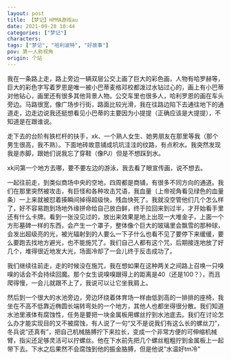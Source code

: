```yaml
---
layout: post
title: 【梦记】HPMA游戏au
date: 2021-09-28 10:44
categories: ["梦记"]
characters: 
tags: ["梦记", "哈利波特", "好故事"]
pov: 第一人称视角
origin: 个站
---
```


我在一条路上走，路上旁边一辆双层公交上画了巨大的彩色画，人物有哈罗赫等，巨大的彩色字写着罗恩是唯一被小巴蒂麦格邓校都泼过水钻过心的，画上有小巴蒂对他钻心，画里还有很多其他背景人物。公交车里也很多人，哈利罗恩的画在车头旁边。马路很宽，像广场步行街，路面比较光滑，我在往路边陷下去通往地下的通道走，边走边说我还挺想看见小巴蒂的主要因为小提提（正确应该是大提提），不知道是在跟谁说。

走下去的台阶有铁栏杆的扶手，xk、一个熟人女生、她男朋友在那里等我（那个男生很高，我不熟）。下面地砖故意铺成坑坑洼洼的纹路，有点积水。我突然发现我是赤脚，跟她们说我忘了穿鞋（像PJ）但是不想踩到水。

xk问第一个地方去哪，要不要左边的游泳，我去看了眼宣传画，说不想去。

一起往前走，到类似商场中央的空地，四周都是商铺，有很多不同方向的通道。我们在那里突然被攻击，有巨怪和各种攻击咒语，我血量（上帝视角看见绿色的血量条）一上来就被怼着揍瞬间掉得超级快，残血快死了。我就没空管他们几个怎么样了，好不容易跑到场地外缘拼命给自己放白鲜，终于拉回来到过半，才开始看手里还有什么卡牌。看到一张没见过的，放出来效果是地上出现一大堆金子，上面一个方形墓碑一样的东西，会产生一个罩子，整体像个巨大的玻璃里会飘雪的那种球，会发出超级亮的光，被光辐射到的人要么一下子什么也看不见了要停下来缓缓，要么要跑去找地方避光，也不能施咒了。我们自己人都有这个咒，后期接连地放了好几个，堆得很近地发大光，场面冷却了一会儿终于反击成功了。

我们继续往前走，走的时候没在施咒，我在想如果在这种两关之间路上召唤一只嗅嗅的话会不会持续回魔。那个女生说嗅嗅跟得上的距离是40（还是100？），而且爬得慢，一会儿就跟不上了，我说可以让它坐我肩上。

然后到一个很大的水池旁边，旁边环绕着体育场一样由低到高的一排排的座椅，我坐在不高不低靠近椭圆长端转弯处的一个地方，其他人也都坐得很分散。我们知道水池里液体有腐蚀性，任务是要把一块金属板用螺丝拧到水池底去。我们在讨论怎么办才能实现目的又不被腐蚀，有人说了一句“又不是说我们有这么长的螺丝刀”，冬兵说“还真有”，把自己机械胳膊拧下来拉长，变成一个非常方便的可伸缩机械臂，指尖还足够灵活可以拧螺丝。他在下水前先把几个螺丝粗粗拧到金属板上一起带下去。下水之后果然不会腐蚀到他的振金胳膊，但是他说“水温好tm冷”

